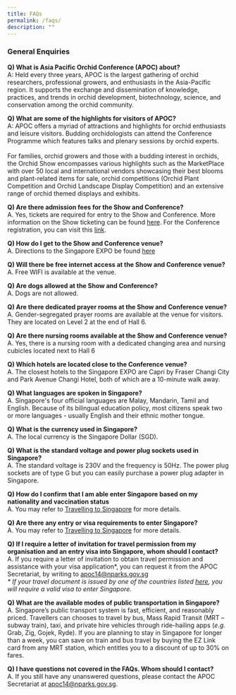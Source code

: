 ```yaml
---
title: FAQs
permalink: /faqs/
description: ""
---
```

### General Enquiries

**Q) What is Asia Pacific Orchid Conference (APOC) about?** 
<br> A: Held every three years, APOC is the largest gathering of orchid researchers, professional growers, and enthusiasts in the Asia-Pacific region. It supports the exchange and dissemination of knowledge, practices, and trends in orchid development, biotechnology, science, and conservation among the orchid community.

**Q) What are some of the highlights for visitors of APOC?**
<br> A: APOC offers a myriad of attractions and highlights for orchid enthusiasts and leisure visitors. Budding orchidologists can attend the Conference Programme which features talks and plenary sessions by orchid experts. 
<br><br>For families, orchid growers and those with a budding interest in orchids, the Orchid Show encompasses various highlights such as the MarketPlace with over 50 local and international vendors showcasing their best blooms and plant-related items for sale, orchid competitions (Orchid Plant Competition and Orchid Landscape Display Competition) and an extensive range of orchid themed displays and exhibits.

**Q) Are there admission fees for the Show and Conference?**
<br>A. Yes, tickets are required for entry to the Show and Conference. More information on the Show ticketing can be found [here](https://www.apoc14.gov.sg/orchid-show-and-competitions/tickets/). For the Conference registration, you can visit this [link](https://www.apoc14.gov.sg/conference/registration/).

**Q) How do I get to the Show and Conference venue?**
<br> A. Directions to the Singapore EXPO be found [here](https://www.apoc14.gov.sg/about-apoc14/gettinghere/)

**Q) Will there be free internet access at the Show and Conference venue?**
<br> A. Free WIFI is available at the venue.

**Q) Are dogs allowed at the Show and Conference?**
<br> A. Dogs are not allowed.

**Q) Are there dedicated prayer rooms at the Show and Conference venue?**
<br> A. Gender-segregated prayer rooms are available at the venue for visitors. They are located on Level 2 at the end of Hall 6.

**Q) Are there nursing rooms available at the Show and Conference venue?**
<br> A. Yes, there is a nursing room with a dedicated changing area and nursing cubicles located next to Hall 6

**Q) Which hotels are located close to the Conference venue?**
<br> A. The closest hotels to the Singapore EXPO are Capri by Fraser Changi City and Park Avenue Changi Hotel, both of which are a 10-minute walk away.

**Q) What languages are spoken in Singapore?**
<br> A. Singapore's four official languages are Malay, Mandarin, Tamil and English. Because of its bilingual education policy, most citizens speak two or more languages - usually English and their ethnic mother tongue.

**Q) What is the currency used in Singapore?**
<br> A. The local currency is the Singapore Dollar (SGD).

**Q) What is the standard voltage and power plug sockets used in Singapore?**
<br> A. The standard voltage is 230V and the frequency is 50Hz. The power plug sockets are of type G but you can easily purchase a power plug adapter in Singapore.

**Q) How do I confirm that I am able enter Singapore based on my nationality and vaccination status**
<br> A. You may refer to [Travelling to Singapore](https://www.ica.gov.sg/enter-transit-depart) for more details.

**Q) Are there any entry or visa requirements to enter Singapore?**
<br> A. You may refer to [Travelling to Singapore](https://www.ica.gov.sg/enter-transit-depart)&nbsp;for more details.

**Q) If I require a letter of invitation for travel permission from my organisation and an entry visa into Singapore, whom should I contact?**
<br> A. If you require a letter of invitation to obtain travel permission and assistance with your visa application\*, you can request it from the APOC Secretariat, by writing to [apoc14@nparks.gov.sg](mailto:apoc14@nparks.gov.sg)
<br>_\* If your travel document is issued by one of the countries listed_ [_here_](https://www.ica.gov.sg/enter-transit-depart/entering-singapore/visa_requirements)_, you will require a valid visa to enter Singapore._&nbsp;

**Q) What are the available modes of public transportation in Singapore?**
<br> A. Singapore’s public transport system is fast, efficient, and reasonably priced. Travellers can chooses to travel by bus, Mass Rapid Transit (MRT – subway train), taxi, and private hire vehicles through ride-hailing apps (_e.g._ Grab, Zig, Gojek, Ryde). If you are planning to stay in Singapore for longer than a week, you can save on train and bus travel by buying the EZ Link card from any MRT station, which entitles you to a discount of up to 30% on fares.

**Q) I have questions not covered in the FAQs. Whom should I contact?**
<br> A. If you still have any unanswered questions, please contact the APOC Secretariat at [apoc14@nparks.gov.sg](mailto:apoc14@nparks.gov.sg).
